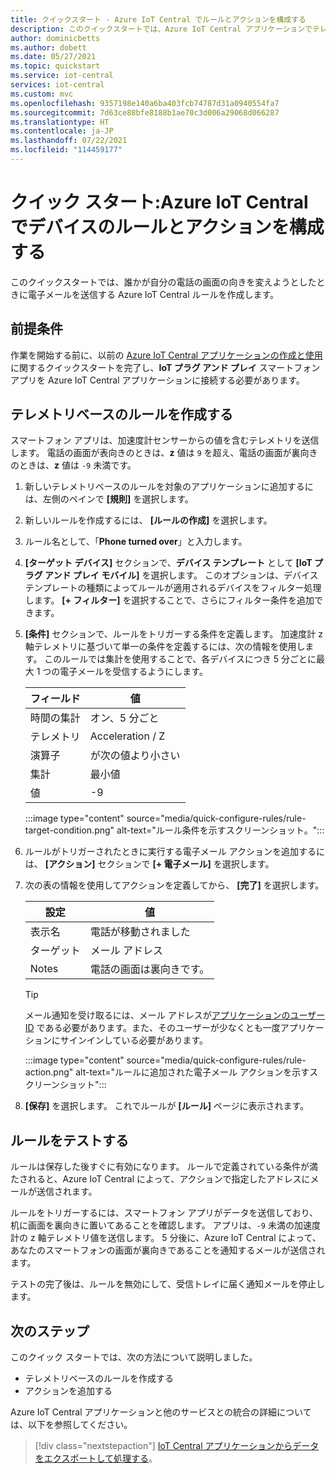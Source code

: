 ```yaml
---
title: クイックスタート - Azure IoT Central でルールとアクションを構成する
description: このクイックスタートでは、Azure IoT Central アプリケーションでテレメトリベースのルールとアクションを構成する方法について説明します。
author: dominicbetts
ms.author: dobett
ms.date: 05/27/2021
ms.topic: quickstart
ms.service: iot-central
services: iot-central
ms.custom: mvc
ms.openlocfilehash: 9357198e140a6ba403fcb74787d31a0940554fa7
ms.sourcegitcommit: 7d63ce88bfe8188b1ae70c3d006a29068d066287
ms.translationtype: HT
ms.contentlocale: ja-JP
ms.lasthandoff: 07/22/2021
ms.locfileid: "114459177"
---
```

# <a name="quickstart-configure-rules-and-actions-for-your-device-in-azure-iot-central"></a>クイック スタート:Azure IoT Central でデバイスのルールとアクションを構成する

このクイックスタートでは、誰かが自分の電話の画面の向きを変えようとしたときに電子メールを送信する Azure IoT Central ルールを作成します。

## <a name="prerequisites"></a>前提条件

作業を開始する前に、以前の [Azure IoT Central アプリケーションの作成と使用](./quick-deploy-iot-central.md)に関するクイックスタートを完了し、**IoT プラグ アンド プレイ** スマートフォン アプリを Azure IoT Central アプリケーションに接続する必要があります。

## <a name="create-a-telemetry-based-rule"></a>テレメトリベースのルールを作成する

スマートフォン アプリは、加速度計センサーからの値を含むテレメトリを送信します。 電話の画面が表向きのときは、**z** 値は `9` を超え、電話の画面が裏向きのときは、**z** 値は `-9` 未満です。

1. 新しいテレメトリベースのルールを対象のアプリケーションに追加するには、左側のペインで **[規則]** を選択します。

1. 新しいルールを作成するには、 **[ルールの作成]** を選択します。

1. ルール名として、「**Phone turned over**」と入力します。

1. **[ターゲット デバイス]** セクションで、**デバイス テンプレート** として **[IoT プラグ アンド プレイ モバイル]** を選択します。 このオプションは、デバイス テンプレートの種類によってルールが適用されるデバイスをフィルター処理します。 **[+ フィルター]** を選択することで、さらにフィルター条件を追加できます。

1. **[条件]** セクションで、ルールをトリガーする条件を定義します。 加速度計 z 軸テレメトリに基づいて単一の条件を定義するには、次の情報を使用します。 このルールでは集計を使用することで、各デバイスにつき 5 分ごとに最大 1 つの電子メールを受信するようにします。

    | フィールド            | 値            |
    |------------------|------------------|
    | 時間の集計 | オン、5 分ごと    |
    | テレメトリ        | Acceleration / Z |
    | 演算子         | が次の値より小さい     |
    | 集計      | 最小値          |
    | 値            | -9               |

    :::image type="content" source="media/quick-configure-rules/rule-target-condition.png" alt-text="ルール条件を示すスクリーンショット。":::

1. ルールがトリガーされたときに実行する電子メール アクションを追加するには、 **[アクション]** セクションで **[+ 電子メール]** を選択します。

1. 次の表の情報を使用してアクションを定義してから、 **[完了]** を選択します。

    | 設定      | 値                    |
    |--------------|--------------------------|
    | 表示名 | 電話が移動されました         |
    | ターゲット           | メール アドレス       |
    | Notes        | 電話の画面は裏向きです。 |

    > [!TIP]
    > メール通知を受け取るには、メール アドレスが[アプリケーションのユーザー ID](howto-manage-users-roles.md) である必要があります。また、そのユーザーが少なくとも一度アプリケーションにサインインしている必要があります。

    :::image type="content" source="media/quick-configure-rules/rule-action.png" alt-text="ルールに追加された電子メール アクションを示すスクリーンショット":::

1. **[保存]** を選択します。 これでルールが **[ルール]** ページに表示されます。

## <a name="test-the-rule"></a>ルールをテストする

ルールは保存した後すぐに有効になります。 ルールで定義されている条件が満たされると、Azure IoT Central によって、アクションで指定したアドレスにメールが送信されます。

ルールをトリガーするには、スマートフォン アプリがデータを送信しており、机に画面を裏向きに置いてあることを確認します。 アプリは、`-9` 未満の加速度計の z 軸テレメトリ値を送信します。 5 分後に、Azure IoT Central によって、あなたのスマートフォンの画面が裏向きであることを通知するメールが送信されます。

テストの完了後は、ルールを無効にして、受信トレイに届く通知メールを停止します。

## <a name="next-steps"></a>次のステップ

このクイック スタートでは、次の方法について説明しました。

* テレメトリベースのルールを作成する
* アクションを追加する

Azure IoT Central アプリケーションと他のサービスとの統合の詳細については、以下を参照してください。

> [!div class="nextstepaction"]
> [IoT Central アプリケーションからデータをエクスポートして処理する](quick-export-data.md)。
